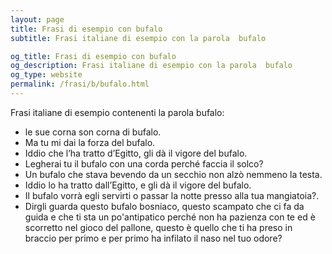 ```yaml
---
layout: page
title: Frasi di esempio con bufalo 
subtitle: Frasi italiane di esempio con la parola  bufalo

og_title: Frasi di esempio con bufalo 
og_description: Frasi italiane di esempio con la parola  bufalo
og_type: website
permalink: /frasi/b/bufalo.html
---
```


Frasi italiane di esempio contenenti la parola bufalo:


- le sue corna son corna di bufalo.
- Ma tu mi dai la forza del bufalo.
- Iddio che l’ha tratto d’Egitto, gli dà il vigore del bufalo.
- Legherai tu il bufalo con una corda perché faccia il solco?
- Un bufalo che stava bevendo da un secchio non alzò nemmeno la testa.
- Iddio lo ha tratto dall’Egitto, e gli dà il vigore del bufalo.
- Il bufalo vorrà egli servirti o passar la notte presso alla tua mangiatoia?.
- Dirgli guarda questo bufalo bosniaco, questo scampato che ci fa da guida e che ti sta un po'antipatico perché non ha pazienza con te ed è scorretto nel gioco del pallone, questo è quello che ti ha preso in braccio per primo e per primo ha infilato il naso nel tuo odore?
